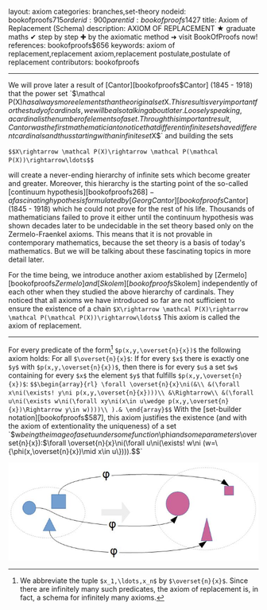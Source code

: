 layout: axiom
categories: branches,set-theory
nodeid: bookofproofs$715
orderid: 900
parentid: bookofproofs$1427
title: Axiom of Replacement (Schema)
description: AXIOM OF REPLACEMENT ★ graduate maths ✔ step by step ✚ by the axiomatic method ➜ visit BookOfProofs now!
references: bookofproofs$656
keywords: axiom of replacement,replacement axiom,replacement postulate,postulate of replacement
contributors: bookofproofs


---
We will prove later a result of [Cantor][bookofproofs$Cantor] (1845 - 1918) that the power set `$\mathcal P(X)$` has always more elements than the original set `$X$`. This result is very important for the study of cardinals, we will be also talking about later. Loosely speaking, a cardinal is the number of elements of a set. Through this important result, Cantor was the first mathematician to notice that different infinite sets have different cardinals and thus starting with an infinite set `$X$` and building the sets 

`$$X\rightarrow \mathcal P(X)\rightarrow \mathcal P(\mathcal P(X))\rightarrow\ldots$$`

will create a never-ending hierarchy of infinite sets which become greater and greater. Moreover, this hierarchy is the starting point of the so-called [continuum hypothesis][bookofproofs$268] - a fascinating hypothesis formulated by [Georg Cantor][bookofproofs$Cantor] (1845 - 1918) which he could not prove for the rest of his life. Thousands of mathematicians failed to prove it either until the continuum hypothesis was shown decades later to be undecidable in the set theory based only on the Zermelo-Fraenkel axioms. This means that it is not provable in contemporary mathematics, because the set theory is a basis of today's mathematics. But we will be talking about these fascinating topics in more detail later.

For the time being, we introduce another axiom established by [Zermelo][bookofproofs$Zermelo] and 
[Skolem][bookofproofs$Skolem] independently of each other when they studied the above hierarchy of cardinals. They noticed that all axioms we have introduced so far are not sufficient to ensure the existence of a chain `$X\rightarrow \mathcal P(X)\rightarrow \mathcal P(\mathcal P(X))\rightarrow\ldots$` This axiom is called the axiom of replacement.

---

For every predicate of the form[^1] `$p(x,y,\overset{n}{x})$` the following axiom holds: For all `$\overset{n}{x}$`: If for every `$x$` there is exactly one `$y$` with `$p(x,y,\overset{n}{x})$`, then there is for every `$u$` a set `$w$` containing for every `$x$` the element `$y$` that fulfills `$p(x,y,\overset{n}{x})$`:
`$$\begin{array}{rl}
\forall \overset{n}{x}\ni(&\\
&(\forall x\ni(\exists! y\ni p(x,y,\overset{n}{x})))\\
&\Rightarrow\\
&(\forall u\ni(\exists w\ni(\forall xy\ni(x\in u\wedge p(x,y,\overset{n}{x})\Rightarrow y\in w))))\\
).&
\end{array}$$`
With the [set-builder notation][bookofproofs$587], this axiom justifies the existence (and with the axiom of extentionality the uniqueness) of a set `$w$` being the image of a set `$u$` under some function `$\phi$` and some parameters `$\overset{n}{x}$`):
`$$\forall \overset{n}{x}\ni(\forall u\ni(\exists! w\ni (w=\{\phi(x,\overset{n}{x})\mid x\in u\}))).$$`


![axiom6](https://github.com/bookofproofs/bookofproofs.github.io/blob/main/_sources/_assets/images/examples/axiom6.jpg?raw=true)


[^1]: We abbreviate the tuple `$x_1,\ldots,x_n$` by `$\overset{n}{x}$`. Since there are infinitely many such predicates, the axiom of replacement is, in fact, a schema for infinitely many axioms.
